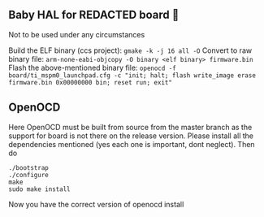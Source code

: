 ## Baby HAL for REDACTED board 🤫

Not to be used under any circumstances

Build the ELF binary (ccs project): `gmake -k -j 16 all -O`
Convert to raw binary file: `arm-none-eabi-objcopy -O binary <elf binary> firmware.bin`
Flash the above-mentioned binary file:
`openocd -f board/ti_mspm0_launchpad.cfg -c "init; halt; flash write_image erase firmware.bin 0x00000000 bin; reset run; exit"`

## OpenOCD

Here OpenOCD must be built from source from the master branch as the support for <redacted> board is not there on the release version. Please install all the dependencies mentioned (yes each one is important, dont neglect).
Then do

```
./bootstrap
./configure
make
sudo make install
```

Now you have the correct version of openocd install
